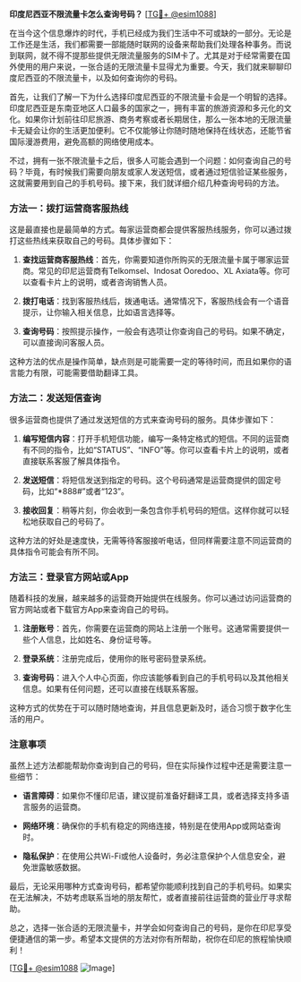 **印度尼西亚不限流量卡怎么查询号码？** [[TG💪+ @esim1088](https://t.me/s/esim1088)]

在当今这个信息爆炸的时代，手机已经成为我们生活中不可或缺的一部分。无论是工作还是生活，我们都需要一部能随时联网的设备来帮助我们处理各种事务。而说到联网，就不得不提那些提供无限流量服务的SIM卡了。尤其是对于经常需要在国外使用的用户来说，一张合适的无限流量卡显得尤为重要。今天，我们就来聊聊印度尼西亚的不限流量卡，以及如何查询你的号码。

首先，让我们了解一下为什么选择印度尼西亚的不限流量卡会是一个明智的选择。印度尼西亚是东南亚地区人口最多的国家之一，拥有丰富的旅游资源和多元化的文化。如果你计划前往印尼旅游、商务考察或者长期居住，那么一张本地的无限流量卡无疑会让你的生活更加便利。它不仅能够让你随时随地保持在线状态，还能节省国际漫游费用，避免高额的网络使用成本。

不过，拥有一张不限流量卡之后，很多人可能会遇到一个问题：如何查询自己的号码？毕竟，有时候我们需要向朋友或家人发送短信，或者通过短信验证某些服务，这就需要用到自己的手机号码。接下来，我们就详细介绍几种查询号码的方法。

### 方法一：拨打运营商客服热线

这是最直接也是最简单的方式。每家运营商都会提供客服热线服务，你可以通过拨打这些热线来获取自己的号码。具体步骤如下：

1. **查找运营商客服热线**：首先，你需要知道你所购买的无限流量卡属于哪家运营商。常见的印尼运营商有Telkomsel、Indosat Ooredoo、XL Axiata等。你可以查看卡片上的说明，或者咨询销售人员。
   
2. **拨打电话**：找到客服热线后，拨通电话。通常情况下，客服热线会有一个语音提示，让你输入相关信息，比如语言选择等。

3. **查询号码**：按照提示操作，一般会有选项让你查询自己的号码。如果不确定，可以直接询问客服人员。

这种方法的优点是操作简单，缺点则是可能需要一定的等待时间，而且如果你的语言能力有限，可能需要借助翻译工具。

### 方法二：发送短信查询

很多运营商也提供了通过发送短信的方式来查询号码的服务。具体步骤如下：

1. **编写短信内容**：打开手机短信功能，编写一条特定格式的短信。不同的运营商有不同的指令，比如“STATUS”、“INFO”等。你可以查看卡片上的说明，或者直接联系客服了解具体指令。

2. **发送短信**：将短信发送到指定的号码。这个号码通常是运营商提供的固定号码，比如“*888#”或者“123”。

3. **接收回复**：稍等片刻，你会收到一条包含你手机号码的短信。这样你就可以轻松地获取自己的号码了。

这种方法的好处是速度快，无需等待客服接听电话，但同样需要注意不同运营商的具体指令可能会有所不同。

### 方法三：登录官方网站或App

随着科技的发展，越来越多的运营商开始提供在线服务。你可以通过访问运营商的官方网站或者下载官方App来查询自己的号码。

1. **注册账号**：首先，你需要在运营商的网站上注册一个账号。这通常需要提供一些个人信息，比如姓名、身份证号等。

2. **登录系统**：注册完成后，使用你的账号密码登录系统。

3. **查询号码**：进入个人中心页面，你应该能够看到自己的手机号码以及其他相关信息。如果有任何问题，还可以直接在线联系客服。

这种方式的优势在于可以随时随地查询，并且信息更新及时，适合习惯于数字化生活的用户。

### 注意事项

虽然上述方法都能帮助你查询到自己的号码，但在实际操作过程中还是需要注意一些细节：

- **语言障碍**：如果你不懂印尼语，建议提前准备好翻译工具，或者选择支持多语言服务的运营商。
  
- **网络环境**：确保你的手机有稳定的网络连接，特别是在使用App或网站查询时。

- **隐私保护**：在使用公共Wi-Fi或他人设备时，务必注意保护个人信息安全，避免泄露敏感数据。

最后，无论采用哪种方式查询号码，都希望你能顺利找到自己的手机号码。如果实在无法解决，不妨考虑联系当地的朋友帮忙，或者直接前往运营商的营业厅寻求帮助。

总之，选择一张合适的无限流量卡，并学会如何查询自己的号码，是你在印尼享受便捷通信的第一步。希望本文提供的方法对你有所帮助，祝你在印尼的旅程愉快顺利！

[[TG💪+ @esim1088](https://t.me/s/esim1088) ![Image](https://i.postimg.cc/4NQfJmqS/Snipaste-2025-05-13-00-14-12.png)]